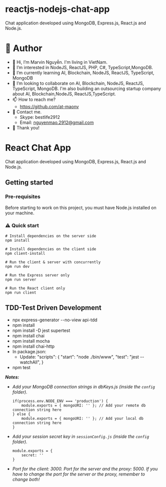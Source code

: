 # reactjs-nodejs-chat-app
Chat application developed using MongoDB, Express.js, React.js and Node.js.

# 🚀 Author
- 👋 Hi, I’m Marvin Nguyễn. I'm living in VietNam.
- 👀 I’m interested in NodeJS, ReactJS, PHP, C#, TypeScript,MongoDB.
- 🌱 I’m currently learning AI, Blockchain, NodeJS, ReactJS, TypeScript, MongoDB
- 💞️ I’m looking to collaborate on AI, Blockchain, NodeJS, ReactJS, TypeScript, MongoDB. I'm also building an outsourcing startup company about AI, Blockchain,NodeJS, ReactJS,TypeScript.
- 📫 How to reach me?
    - https://github.com/at-maonv
- 👋 Contact me.
    - Skype: bestlife2912
    - Email: nguyenmao.2912@gmail.com
- 💞️ Thank you!

# React Chat App
Chat application developed using MongoDB, Express.js, React.js and Node.js.

## Getting started
### Pre-requisites
Before starting to work on this project, you must have Node.js installed on your machine.

### ⚠️ Quick start
``` 
# Install dependencies on the server side
npm install

# Install dependencies on the client side
npm client-install

# Run the client & server with concurrently
npm run dev

# Run the Express server only
npm run server

# Run the React client only
npm run client

```

## TDD-Test Driven Development
 - npx express-generator --no-view api-tdd
 - npm install
 - npm install -D jest supertest
 - npm install chai
 - npm install mocha
 - npm install chai-http
 - In package.json: 
    - Update:
        "scripts": {
            "start": "node ./bin/www",
            "test": "jest --watchAll",
        }
 - npm test

***Notes:*** 
* *Add your MongoDB connection strings in dbKeys.js (inside the `config` folder).*
    ```
    if(process.env.NODE_ENV === 'production') {
        module.exports = { mongoURI: '' }; // Add your remote db connection string here
    } else {
        module.exports = { mongoURI: '' }; // Add your local db connection string here
    }
    ```
* *Add your session secret key in `sessionConfig.js` (inside the `config` folder).*
    ```
    module.exports = {
        secret: ''
    }
    ```
* *Port for the client: 3000. Port for the server and the proxy: 5000. If you have to change the port for the server or the proxy, remember to change both!*
